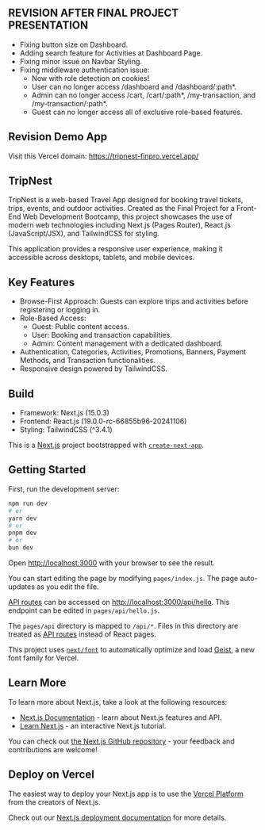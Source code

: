 ## REVISION AFTER FINAL PROJECT PRESENTATION
- Fixing button size on Dashboard.
- Adding search feature for Activities at Dashboard Page.
- Fixing minor issue on Navbar Styling.
- Fixing middleware authentication issue:
  - Now with role detection on cookies!
  - User can no longer access /dashboard and /dashboard/:path*.
  - Admin can no longer access /cart, /cart/:path*, /my-transaction, and /my-transaction/:path*.
  - Guest can no longer access all of exclusive role-based features.

## Revision Demo App
Visit this Vercel domain: https://tripnest-finpro.vercel.app/

## TripNest
TripNest is a web-based Travel App designed for booking travel tickets, trips, events, and outdoor activities. Created as the Final Project for a Front-End Web Development Bootcamp, this project showcases the use of modern web technologies including Next.js (Pages Router), React.js (JavaScript/JSX), and TailwindCSS for styling.

This application provides a responsive user experience, making it accessible across desktops, tablets, and mobile devices.

## Key Features
- Browse-First Approach: Guests can explore trips and activities before registering or logging in.
- Role-Based Access:
  -  Guest: Public content access.
  -  User: Booking and transaction capabilities.
  -  Admin: Content management with a dedicated dashboard.
- Authentication, Categories, Activities, Promotions, Banners, Payment Methods, and Transaction functionalities.
- Responsive design powered by TailwindCSS.

## Build
- Framework: Next.js (15.0.3)
- Frontend: React.js (19.0.0-rc-66855b96-20241106)
- Styling: TailwindCSS (^3.4.1)

This is a [Next.js](https://nextjs.org) project bootstrapped with [`create-next-app`](https://nextjs.org/docs/pages/api-reference/create-next-app).

## Getting Started

First, run the development server:

```bash
npm run dev
# or
yarn dev
# or
pnpm dev
# or
bun dev
```

Open [http://localhost:3000](http://localhost:3000) with your browser to see the result.

You can start editing the page by modifying `pages/index.js`. The page auto-updates as you edit the file.

[API routes](https://nextjs.org/docs/pages/building-your-application/routing/api-routes) can be accessed on [http://localhost:3000/api/hello](http://localhost:3000/api/hello). This endpoint can be edited in `pages/api/hello.js`.

The `pages/api` directory is mapped to `/api/*`. Files in this directory are treated as [API routes](https://nextjs.org/docs/pages/building-your-application/routing/api-routes) instead of React pages.

This project uses [`next/font`](https://nextjs.org/docs/pages/building-your-application/optimizing/fonts) to automatically optimize and load [Geist](https://vercel.com/font), a new font family for Vercel.

## Learn More

To learn more about Next.js, take a look at the following resources:

- [Next.js Documentation](https://nextjs.org/docs) - learn about Next.js features and API.
- [Learn Next.js](https://nextjs.org/learn-pages-router) - an interactive Next.js tutorial.

You can check out [the Next.js GitHub repository](https://github.com/vercel/next.js) - your feedback and contributions are welcome!

## Deploy on Vercel

The easiest way to deploy your Next.js app is to use the [Vercel Platform](https://vercel.com/new?utm_medium=default-template&filter=next.js&utm_source=create-next-app&utm_campaign=create-next-app-readme) from the creators of Next.js.

Check out our [Next.js deployment documentation](https://nextjs.org/docs/pages/building-your-application/deploying) for more details.

